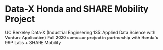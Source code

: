# Data-X Honda and SHARE Mobility Project
UC Berkeley Data-X (Industrial Engineering 135: Applied Data Science with Venture Application) Fall 2020 semester project in partnership with Honda's 99P Labs + SHARE Mobility
